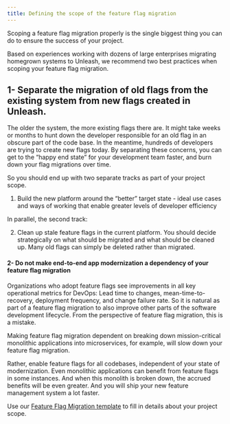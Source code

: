```yaml
---
title: Defining the scope of the feature flag migration
---
```


Scoping a feature flag migration properly is the single biggest thing you can do to ensure the success of your project.  

Based on experiences working with dozens of large enterprises migrating homegrown systems to Unleash, we recommend two best practices when scoping your feature flag migration.

## 1- Separate the migration of old flags from the existing system from new flags created in Unleash.

The older the system, the more existing flags there are. It might take weeks or months to hunt down the developer responsible for an old flag in an obscure part of the code base. In the meantime, hundreds of developers are trying to create new flags today.  By separating these concerns, you can get to the “happy end state” for your development team faster, and burn down your flag migrations over time.

So you should end up with two separate tracks as part of your project scope.

1. Build the new platform around the “better” target state - ideal use cases and ways of working that enable greater levels of developer efficiency

In parallel, the second track:

2. Clean up stale feature flags in the current platform. You should decide strategically on what should be migrated and what should be cleaned up. Many old flags can simply be deleted rather than migrated.  

#### 2- Do not make end-to-end app modernization a dependency of your feature flag migration

Organizations who adopt feature flags see improvements in all key operational metrics for DevOps: Lead time to changes, mean-time-to-recovery, deployment frequency, and change failure rate.  So it is natural as part of a feature flag migration to also improve other parts of the software development lifecycle. From the perspective of feature flag migration, this is a mistake.

Making feature flag migration dependent on breaking down mission-critical monolithic applications into microservices, for example, will slow down your feature flag migration.

Rather, enable feature flags for all codebases, independent of your state of modernization.  Even monolithic applications can benefit from feature flags in some instances. And when this monolith is broken down, the accrued benefits will be even greater.  And you will ship your new feature management system a lot faster.

Use our [Feature Flag Migration template](https://docs.google.com/spreadsheets/d/1MKc95v7Tc-9tznWMDVSy2vvmVJTvOFLRVZpx1QrL-_U/edit#gid=996250264) to fill in details about your project scope.
